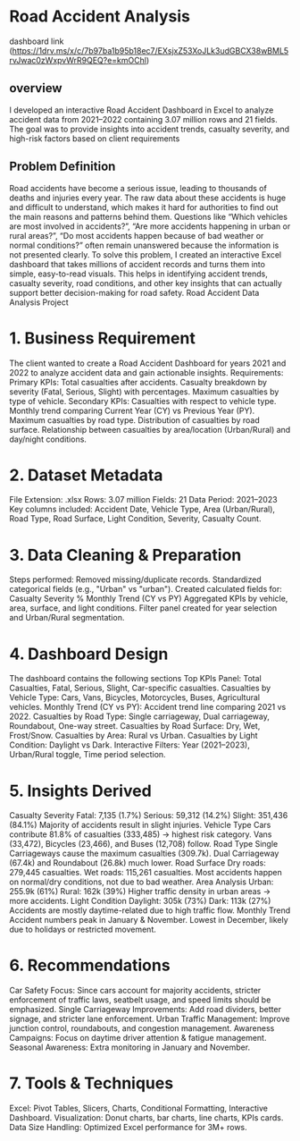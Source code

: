 #  Road Accident Analysis

 dashboard link (https://1drv.ms/x/c/7b97ba1b95b18ec7/EXsjxZ53XoJLk3udGBCX38wBML5rvJwac0zWxpvWrR9QEQ?e=kmOChl)
## overview
I developed an interactive Road Accident Dashboard in Excel to analyze accident data from 2021–2022 containing 3.07 million rows and 21 fields. The goal was to provide insights into accident trends, casualty severity, and high-risk factors based on client requirements
## Problem Definition
Road accidents have become a serious issue, leading to thousands of deaths and injuries every year. The raw data about these accidents is huge and difficult to understand, which makes it hard for authorities to find out the main reasons and patterns behind them. Questions like “Which vehicles are most involved in accidents?”, “Are more accidents happening in urban or rural areas?”, “Do most accidents happen because of bad weather or normal conditions?” often remain unanswered because the information is not presented clearly.
To solve this problem, I created an interactive Excel dashboard that takes millions of accident records and turns them into simple, easy-to-read visuals. This helps in identifying accident trends, casualty severity, road conditions, and other key insights that can actually support better decision-making for road safety.
Road Accident Data Analysis Project
# 1. Business Requirement
The client wanted to create a Road Accident Dashboard for years 2021 and 2022 to analyze accident data and gain actionable insights.
Requirements:
Primary KPIs:
Total casualties after accidents.
Casualty breakdown by severity (Fatal, Serious, Slight) with percentages.
Maximum casualties by type of vehicle.
Secondary KPIs:
Casualties with respect to vehicle type.
Monthly trend comparing Current Year (CY) vs Previous Year (PY).
Maximum casualties by road type.
Distribution of casualties by road surface.
Relationship between casualties by area/location (Urban/Rural) and day/night conditions.
# 2. Dataset Metadata
File Extension: .xlsx
Rows: 3.07 million
Fields: 21
Data Period: 2021–2023
Key columns included: Accident Date, Vehicle Type, Area (Urban/Rural), Road Type, Road Surface, Light Condition, Severity, Casualty Count.
# 3. Data Cleaning & Preparation
Steps performed:
Removed missing/duplicate records.
Standardized categorical fields (e.g., "Urban" vs "urban").
Created calculated fields for:
Casualty Severity %
Monthly Trend (CY vs PY)
Aggregated KPIs by vehicle, area, surface, and light conditions.
Filter panel created for year selection and Urban/Rural segmentation.
# 4. Dashboard Design
The dashboard contains the following sections
Top KPIs Panel:
Total Casualties, Fatal, Serious, Slight, Car-specific casualties.
Casualties by Vehicle Type: Cars, Vans, Bicycles, Motorcycles, Buses, Agricultural vehicles.
Monthly Trend (CY vs PY): Accident trend line comparing 2021 vs 2022.
Casualties by Road Type: Single carriageway, Dual carriageway, Roundabout, One-way street.
Casualties by Road Surface: Dry, Wet, Frost/Snow.
Casualties by Area: Rural vs Urban.
Casualties by Light Condition: Daylight vs Dark.
Interactive Filters: Year (2021–2023), Urban/Rural toggle, Time period selection.
# 5. Insights Derived
Casualty Severity
Fatal: 7,135 (1.7%)
Serious: 59,312 (14.2%)
Slight: 351,436 (84.1%)
 Majority of accidents result in slight injuries.
Vehicle Type
Cars contribute 81.8% of casualties (333,485) → highest risk category.
Vans (33,472), Bicycles (23,466), and Buses (12,708) follow.
Road Type
Single Carriageways cause the maximum casualties (309.7k).
Dual Carriageway (67.4k) and Roundabout (26.8k) much lower.
Road Surface
Dry roads: 279,445 casualties.
Wet roads: 115,261 casualties.
 Most accidents happen on normal/dry conditions, not due to bad weather.
Area Analysis
Urban: 255.9k (61%)
Rural: 162k (39%)
 Higher traffic density in urban areas → more accidents.
Light Condition
Daylight: 305k (73%)
Dark: 113k (27%)
 Accidents are mostly daytime-related due to high traffic flow.
Monthly Trend
Accident numbers peak in January & November.
Lowest in December, likely due to holidays or restricted movement.
# 6. Recommendations
Car Safety Focus: Since cars account for majority accidents, stricter enforcement of traffic laws, seatbelt usage, and speed limits should be emphasized.
Single Carriageway Improvements: Add road dividers, better signage, and stricter lane enforcement.
Urban Traffic Management: Improve junction control, roundabouts, and congestion management.
Awareness Campaigns: Focus on daytime driver attention & fatigue management.
Seasonal Awareness: Extra monitoring in January and November.
# 7. Tools & Techniques
Excel: Pivot Tables, Slicers, Charts, Conditional Formatting, Interactive Dashboard.
Visualization: Donut charts, bar charts, line charts, KPIs cards.
Data Size Handling: Optimized Excel performance for 3M+ rows.
